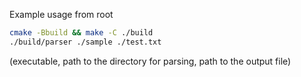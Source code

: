 Example usage from root
```bash
cmake -Bbuild && make -C ./build
./build/parser ./sample ./test.txt
```
(executable, path to the directory for parsing, path to the output file)